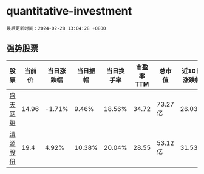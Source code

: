 # quantitative-investment

`最后更新时间：2024-02-28 13:04:28 +0800`

## 强势股票

|股票|当前价|当日涨跌幅|当日振幅|当日换手率|市盈率TTM|总市值|近10日涨跌幅|
|----|----|----|----|----|----|----|----|
|[盛天网络](https://xueqiu.com/S/SZ300494)|14.96|-1.71%|9.46%|18.56%|34.72|73.27亿|26.03%|
|[清源股份](https://xueqiu.com/S/SH603628)|19.4|4.92%|10.38%|20.04%|28.55|53.12亿|31.53%|

